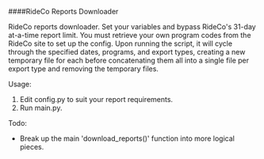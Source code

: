 ####RideCo Reports Downloader

RideCo reports downloader. Set your variables and bypass RideCo's 31-day at-a-time report limit.
You must retrieve your own program codes from the RideCo site to set up the config. Upon running
the script, it will cycle through the specified dates, programs, and export types, creating
a new temporary file for each before concatenating them all into a single file per export type
and removing the temporary files.

Usage:
1. Edit config.py to suit your report requirements.
2. Run main.py.

Todo:
- Break up the main 'download_reports()' function into more logical pieces.
